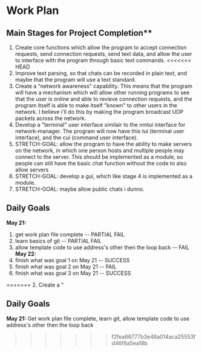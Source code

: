 # Work Plan

## Main Stages for Project Completion**
1. Create core functions which allow the program to accept connection requests, send connection requests, send text data,
   and allow the user to interface with the program through basic text commands.
<<<<<<< HEAD
2. Improve text parsing, so that chats can be recorded in plain text, and maybe that the program will use
a text standard. 
2. Create a "network awareness" capability. This means that the program will have a mechanism which will
allow other running programs to see that the user is online and able to revieve connection requests, and the program itself is able to make itself "known" to other users in the network. I believe i'll do this by making the program broadcast UDP packets across the network.
3. Develop a "terminal" user interface similair to the nmtui interface for network-manager. The program will now have this tui (terminal user interface), and the cui (command user interface).
4. STRETCH-GOAL: allow the program to have the ability to make servers on the network, in which one person hosts and multiple people may connect to the server. This should be implemented as a module, so people can still have the basic chat function without the code to also allow servers
5. STRETCH-GOAL: develop a gui, which like stage 4 is implemented as a module.
6. STRETCH-GOAL: maybe allow public chats i dunno.

## Daily Goals
**May 21:** 
1. get work plan file complete -- PARTIAL FAIL
2. learn basics of git -- PARTIAL FAIL
3. allow template code to use address's other then the loop back -- FAIL
**May 22:**
1. finish what was goal 1 on May 21 -- SUCCESS
2. finish what was goal 2 on May 21 -- FAIL 
3. finish what was goal 3 on May 21 -- SUCCESS

=======
2. Create a "

## Daily Goals
**May 21:** 
Get work plan file complete, learn git, allow template code to use address's other then the loop back
>>>>>>> f2fea86777b3e48a014aca25553fd46f8a5ea18b

